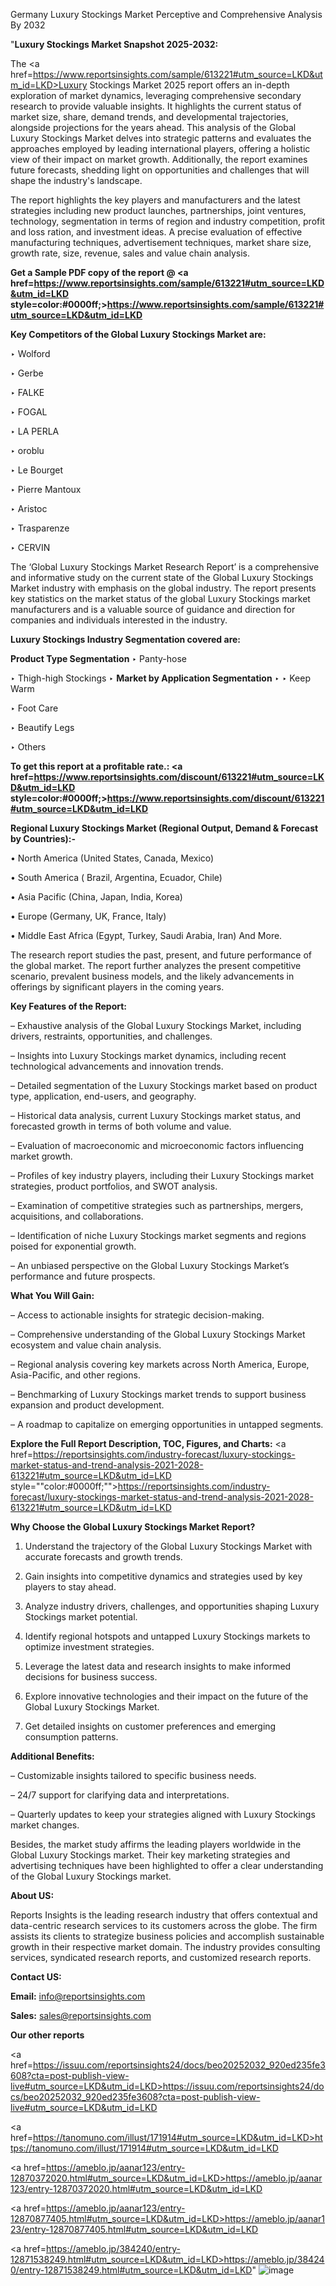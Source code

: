 Germany Luxury Stockings Market Perceptive and Comprehensive Analysis By 2032

"<strong>Luxury Stockings Market Snapshot 2025-2032:</strong>

The <a href=https://www.reportsinsights.com/sample/613221#utm_source=LKD&utm_id=LKD>Luxury Stockings Market</a> 2025 report offers an in-depth exploration of market dynamics, leveraging comprehensive secondary research to provide valuable insights. It highlights the current status of market size, share, demand trends, and developmental trajectories, alongside projections for the years ahead. This analysis of the Global Luxury Stockings Market delves into strategic patterns and evaluates the approaches employed by leading international players, offering a holistic view of their impact on market growth. Additionally, the report examines future forecasts, shedding light on opportunities and challenges that will shape the industry's landscape.

The report highlights the key players and manufacturers and the latest strategies including new product launches, partnerships, joint ventures, technology, segmentation in terms of region and industry competition, profit and loss ration, and investment ideas. A precise evaluation of effective manufacturing techniques, advertisement techniques, market share size, growth rate, size, revenue, sales and value chain analysis.

<strong>Get a Sample PDF copy of the report @ <a href=https://www.reportsinsights.com/sample/613221#utm_source=LKD&utm_id=LKD style=color:#0000ff;>https://www.reportsinsights.com/sample/613221#utm_source=LKD&utm_id=LKD</a></strong>

<strong>Key Competitors of the Global Luxury Stockings Market are:</strong>

‣ Wolford

‣ Gerbe

‣ FALKE

‣ FOGAL

‣ LA PERLA

‣ oroblu

‣ Le Bourget

‣ Pierre Mantoux

‣ Aristoc

‣ Trasparenze

‣ CERVIN

The ‘Global Luxury Stockings Market Research Report’ is a comprehensive and informative study on the current state of the Global Luxury Stockings Market industry with emphasis on the global industry. The report presents key statistics on the market status of the global Luxury Stockings market manufacturers and is a valuable source of guidance and direction for companies and individuals interested in the industry.

<strong>Luxury Stockings Industry Segmentation covered are:</strong>

<strong>Product Type Segmentation</strong>
‣
Panty-hose

‣ Thigh-high Stockings
‣ 
<strong>Market by Application Segmentation</strong>
‣
‣  Keep Warm

‣ Foot Care

‣ Beautify Legs

‣ Others

<strong>To get this report at a profitable rate.: <a href=https://www.reportsinsights.com/discount/613221#utm_source=LKD&utm_id=LKD style=color:#0000ff;>https://www.reportsinsights.com/discount/613221#utm_source=LKD&utm_id=LKD</a></strong>

<strong>Regional Luxury Stockings Market (Regional Output, Demand &amp; Forecast by Countries):-</strong>

• North America (United States, Canada, Mexico)

• South America ( Brazil, Argentina, Ecuador, Chile)

• Asia Pacific (China, Japan, India, Korea)

• Europe (Germany, UK, France, Italy)

• Middle East Africa (Egypt, Turkey, Saudi Arabia, Iran) And More.

The research report studies the past, present, and future performance of the global market. The report further analyzes the present competitive scenario, prevalent business models, and the likely advancements in offerings by significant players in the coming years.

<strong>Key Features of the Report:</strong>

– Exhaustive analysis of the Global Luxury Stockings Market, including drivers, restraints, opportunities, and challenges.

– Insights into Luxury Stockings market dynamics, including recent technological advancements and innovation trends.

– Detailed segmentation of the Luxury Stockings market based on product type, application, end-users, and geography.

– Historical data analysis, current Luxury Stockings market status, and forecasted growth in terms of both volume and value.

– Evaluation of macroeconomic and microeconomic factors influencing market growth.

– Profiles of key industry players, including their Luxury Stockings market strategies, product portfolios, and SWOT analysis.

– Examination of competitive strategies such as partnerships, mergers, acquisitions, and collaborations.

– Identification of niche Luxury Stockings market segments and regions poised for exponential growth.

– An unbiased perspective on the Global Luxury Stockings Market’s performance and future prospects.

<strong>What You Will Gain:</strong>

– Access to actionable insights for strategic decision-making.

– Comprehensive understanding of the Global Luxury Stockings Market ecosystem and value chain analysis.

– Regional analysis covering key markets across North America, Europe, Asia-Pacific, and other regions.

– Benchmarking of Luxury Stockings market trends to support business expansion and product development.

– A roadmap to capitalize on emerging opportunities in untapped segments.

<strong>Explore the Full Report Description, TOC, Figures, and Charts:</strong>
<a href=https://reportsinsights.com/industry-forecast/luxury-stockings-market-status-and-trend-analysis-2021-2028-613221#utm_source=LKD&utm_id=LKD style=""color:#0000ff;"">https://reportsinsights.com/industry-forecast/luxury-stockings-market-status-and-trend-analysis-2021-2028-613221#utm_source=LKD&utm_id=LKD</a>

<strong>Why Choose the Global Luxury Stockings Market Report?</strong>

1. Understand the trajectory of the Global Luxury Stockings Market with accurate forecasts and growth trends.

2. Gain insights into competitive dynamics and strategies used by key players to stay ahead.

3. Analyze industry drivers, challenges, and opportunities shaping Luxury Stockings market potential.

4. Identify regional hotspots and untapped Luxury Stockings markets to optimize investment strategies.

5. Leverage the latest data and research insights to make informed decisions for business success.

6. Explore innovative technologies and their impact on the future of the Global Luxury Stockings Market.

7. Get detailed insights on customer preferences and emerging consumption patterns.

<strong>Additional Benefits:</strong>

– Customizable insights tailored to specific business needs.

– 24/7 support for clarifying data and interpretations.

– Quarterly updates to keep your strategies aligned with Luxury Stockings market changes.

Besides, the market study affirms the leading players worldwide in the Global Luxury Stockings market. Their key marketing strategies and advertising techniques have been highlighted to offer a clear understanding of the Global Luxury Stockings market.

<strong><strong>About US</strong>:</strong>

Reports Insights is the leading research industry that offers contextual and data-centric research services to its customers across the globe. The firm assists its clients to strategize business policies and accomplish sustainable growth in their respective market domain. The industry provides consulting services, syndicated research reports, and customized research reports.

<strong>Contact US:</strong>

<p class=><b>Email:</b> <a href=mailto:info@reportsinsights.com>info@reportsinsights.com</a></p>
<p class=><b>Sales:</b> <a href=mailto:sales@reportsinsights.com>sales@reportsinsights.com</a></p>

<strong>Our other reports</strong>

<a href=https://issuu.com/reportsinsights24/docs/beo20252032_920ed235fe3608?cta=post-publish-view-live#utm_source=LKD&utm_id=LKD>https://issuu.com/reportsinsights24/docs/beo20252032_920ed235fe3608?cta=post-publish-view-live#utm_source=LKD&utm_id=LKD</a>

<a href=https://tanomuno.com/illust/171914#utm_source=LKD&utm_id=LKD>https://tanomuno.com/illust/171914#utm_source=LKD&utm_id=LKD</a>

<a href=https://ameblo.jp/aanar123/entry-12870372020.html#utm_source=LKD&utm_id=LKD>https://ameblo.jp/aanar123/entry-12870372020.html#utm_source=LKD&utm_id=LKD</a>

<a href=https://ameblo.jp/aanar123/entry-12870877405.html#utm_source=LKD&utm_id=LKD>https://ameblo.jp/aanar123/entry-12870877405.html#utm_source=LKD&utm_id=LKD</a>

<a href=https://ameblo.jp/384240/entry-12871538249.html#utm_source=LKD&utm_id=LKD>https://ameblo.jp/384240/entry-12871538249.html#utm_source=LKD&utm_id=LKD</a>"
![image](https://github.com/user-attachments/assets/6983c189-23cc-4b45-be00-54d262bdc551)
